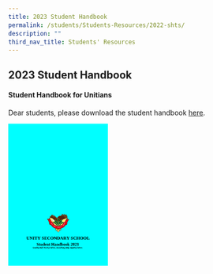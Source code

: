 ```yaml
---
title: 2023 Student Handbook
permalink: /students/Students-Resources/2022-shts/
description: ""
third_nav_title: Students' Resources
---
```


## 2023 Student Handbook 

#### Student Handbook for Unitians

Dear students, please download the student handbook [here](/files/StudentHandbook2023.pdf).

<p><a href="https://staging.d2i4e1lepc5foc.amplifyapp.com/files/StudentHandbook2023.pdf">
<img style="width:40%" src="/images/handbook2023.png">
</a></p>